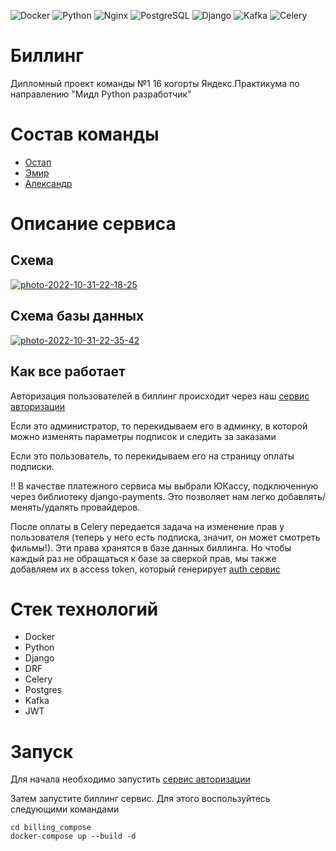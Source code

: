 ![Docker](https://img.shields.io/badge/docker-%230db7ed.svg?style=badge&logo=docker&logoColor=white)
![Python](https://img.shields.io/badge/Python-14354C?style=badge&logo=python&logoColor=white)
![Nginx](https://img.shields.io/badge/Nginx-000000?style=badge&logo=nginx&logoColor=white)
![PostgreSQL](https://img.shields.io/badge/PostgreSQL-316192?style=badge&logo=postgresql&logoColor=white)
![Django](https://img.shields.io/badge/Django-092E20?style=badge&logo=django&logoColor=white)
![Kafka](https://img.shields.io/badge/Kafka-000000?.svg?style=ApacheKafka&logo=ApacheKafka)
![Celery](https://img.shields.io/badge/Celery-DBE4A?.svg?style=celery&logo=celery)

# Биллинг

Дипломный проект команды №1 16 когорты Яндекс.Практикума по направлению "Мидл Python разработчик"

# Состав команды

- [Остап](https://github.com/error1number404)
- [Эмир](https://github.com/Wiped-Out)
- [Александр](https://github.com/askalach)

# Описание сервиса

## Схема

<a href="https://imgbb.com/"><img src="https://i.ibb.co/HXH4Hj3/photo-2022-10-31-22-18-25.jpg" alt="photo-2022-10-31-22-18-25" border="0" /></a>

## Схема базы данных

<a href="https://ibb.co/Pg87mbp"><img src="https://i.ibb.co/JHPfBbL/photo-2022-10-31-22-35-42.jpg" alt="photo-2022-10-31-22-35-42" border="0" /></a>

## Как все работает

Авторизация пользователей в биллинг происходит через
наш [сервис авторизации](https://github.com/MiddlePython16/auth_service)

Если это администратор, то перекидываем его в админку, в которой можно изменять параметры подписок и следить за заказами

Если это пользователь, то перекидываем его на страницу оплаты подписки.

‼️ В качестве платежного сервиса мы выбрали ЮКассу, подключенную через библиотеку django-payments. Это позволяет нам
легко добавлять/менять/удалять провайдеров.

После оплаты в Celery передается задача на изменение прав у пользователя (теперь у него есть подписка, значит, он может
смотреть фильмы!). Эти права хранятся в базе данных биллинга. Но чтобы каждый раз не обращаться к базе за сверкой прав,
мы также добавляем их в access token, который генерирует [auth сервис](https://github.com/MiddlePython16/auth_service)

# Стек технологий

- Docker
- Python
- Django
- DRF
- Celery
- Postgres
- Kafka
- JWT

# Запуск

Для начала необходимо запустить [сервис авторизации](https://github.com/MiddlePython16/auth_service)

Затем запустите биллинг сервис. Для этого воспользуйтесь следующими командами

```
cd billing_compose
docker-compose up --build -d
```